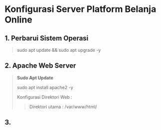 # Konfigurasi Server Platform Belanja Online


## 1. Perbarui Sistem Operasi
> sudo apt update && sudo apt upgrade -y


## 2. Apache Web Server
> **Sudo Apt Update**
>
> sudo apt install apache2 -y
>
> Konfigurasi Direktori Web :
> > Direktori utama : /var/www/html/


## 3. 

